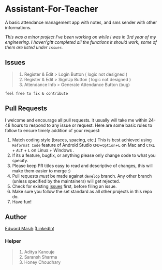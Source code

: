# Assistant-For-Teacher
A basic attendance management app with notes, and sms sender with other informations.

_This was a minor project I've been working on while I was in 3rd year of my engineering. I haven'gitt completed all the functions it should work, some of them are listed under `issues`._



## Issues
> 1. Register & Edit > Login Button ( logic not designed )
> 2. Register & Edit > SignUp Button ( logic not designed )
> 3. Attendance Info > Generate Attendance Button (bug)

`feel free to fix & contribute`

## Pull Requests

I welcome and encourage all pull requests. It usually will take me within 24-48 hours to respond to any issue or request. Here are some basic rules to follow to ensure timely addition of your request:

1.  Match coding style (braces, spacing, etc.) This is best achieved using `Reformat Code` feature of Android Studio `CMD`+`Option`+`L` on Mac and `CTRL` + `ALT` + `L` on Linux + Windows .
2.  If its a feature, bugfix, or anything please only change code to what you specify.
3.  Please keep PR titles easy to read and descriptive of changes, this will make them easier to merge :)
4.  Pull requests _must_ be made against `develop` branch. Any other branch (unless specified by the maintainers) will get rejected.
5.  Check for existing [issues](https://github.com/edwardmasih/Assistant-For-Teacher/issues) first, before filing an issue.
6.  Make sure you follow the set standard as all other projects in this repo do.
7.  Have fun!

## Author
[Edward Masih](www.github.com/edwardmasih) ([LinkedIn](https://www.linkedin.com/in/edwardmasih/))

### Helper
> 1. Aditya Kanouje
> 2. Saransh Sharma
> 3. Honey Choudhary

